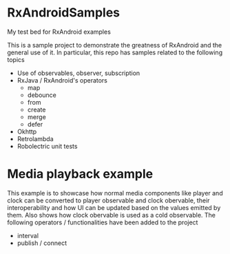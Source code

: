 # RxAndroidSamples
My test bed for RxAndroid examples

This is a sample project to demonstrate the greatness of RxAndroid and the general use of it. In particular, this repo has
samples related to the following topics

 - Use of observables, observer, subscription
 - RxJava / RxAndroid's operators
   - map
   - debounce
   - from
   - create
   - merge
   - defer
 - Okhttp
 - Retrolambda
 - Robolectric unit tests

# Media playback example

This example is to showcase how normal media components like player and clock can be converted to player observable and clock obervable, their interoperability and how UI can be updated based on the values emitted by them. Also shows how clock obervable is used as a cold observable. The following operators / functionalities have been added to the project

 - interval
 - publish / connect
